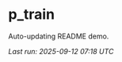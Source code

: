 # p_train

Auto-updating README demo.

<!--START_SECTION:status-->
_Last run: 2025-09-12 07:18 UTC_
<!--END_SECTION:status-->














































































































































































































































































































































































































































































































































